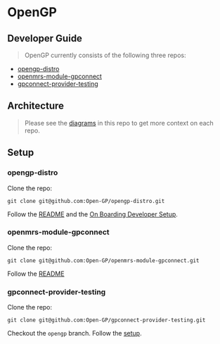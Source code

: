 # OpenGP

## Developer Guide

> OpenGP currently consists of the following three repos:
 
* [opengp-distro](https://github.com/Open-GP/opengp-distro)
* [openmrs-module-gpconnect](https://github.com/Open-GP/openmrs-module-gpconnect)
* [gpconnect-provider-testing](https://github.com/Open-GP/gpconnect-provider-testing)

## Architecture

> Please see the [diagrams](https://github.com/Open-GP/opengp-architecture/tree/master/Diagrams) in this repo to get more context on each repo.

## Setup

### opengp-distro

Clone the repo:
```
git clone git@github.com:Open-GP/opengp-distro.git
```
Follow the [README](https://github.com/Open-GP/opengp-distro/blob/master/README.md) and the [On Boarding Developer Setup](https://github.com/Open-GP/opengp-distro/wiki/Onboarding-Developer-Setup).

### openmrs-module-gpconnect

Clone the repo:
```
git clone git@github.com:Open-GP/openmrs-module-gpconnect.git
```
Follow the [README](https://github.com/Open-GP/openmrs-module-gpconnect/blob/master/README.md)

### gpconnect-provider-testing

Clone the repo:
```
git clone git@github.com:Open-GP/gpconnect-provider-testing.git
```
Checkout the `opengp` branch.
Follow the [setup](https://github.com/Open-GP/gpconnect-provider-testing/blob/opengp/setup.md).
